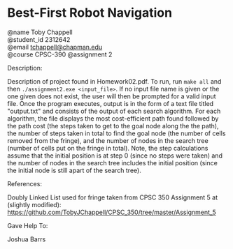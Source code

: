 # Best-First Robot Navigation

@name Toby Chappell  
@student_id 2312642  
@email tchappell@chapman.edu  
@course CPSC-390
@assignment 2  

Description:

Description of project found in Homework02.pdf. To run, run `make all` and then `./assignment2.exe <input_file>`. If no input file name is given or the one given does not exist, the user will then be prompted for a valid input file. Once the program executes, output is in the form of a text file titled "output.txt" and consists of the output of each search algorithm. For each algorithm, the file displays the most cost-efficient path found followed by the path cost (the steps taken to get to the goal node along the the path), the number of steps taken in total to find the goal node (the number of cells removed from the fringe), and the number of nodes in the search tree (number of cells put on the fringe in total). Note, the step calculations assume that the initial position is at step 0 (since no steps were taken) and the number of nodes in the search tree includes the initial position (since the initial node is still apart of the search tree).

References:

Doubly Linked List used for fringe taken from CPSC 350 Assignment 5 at (slightly modified): https://github.com/TobyJChappell/CPSC_350/tree/master/Assignment_5

Gave Help To:

Joshua Barrs
